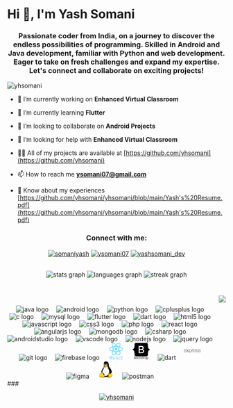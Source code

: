 <h1 align="left">Hi 👋, I'm Yash Somani</h1>
<h3 align="center">Passionate coder from India, on a journey to discover the endless possibilities of programming. Skilled in Android and Java development, familiar with Python and web development. Eager to take on fresh challenges and expand my expertise. Let's connect and collaborate on exciting projects!</h3>

<p align="left"> <img src="https://komarev.com/ghpvc/?username=yhsomani&label=Profile%20views&color=0e75b6&style=flat" alt="yhsomani" /> </p>


- 🔭 I’m currently working on **Enhanced Virtual Classroom**

- 🌱 I’m currently learning **Flutter**

- 👯 I’m looking to collaborate on **Android Projects**

- 🤝 I’m looking for help with **Enhanced Virtual Classroom**

- 👨‍💻 All of my projects are available at [https://github.com/yhsomani](https://github.com/yhsomani)

- 📫 How to reach me **ysomani07@gmail.com**

- 📄 Know about my experiences [https://github.com/yhsomani/yhsomani/blob/main/Yash's%20Resume.pdf](https://github.com/yhsomani/yhsomani/blob/main/Yash's%20Resume.pdf)
###
<div align="center">
<h3 align="center">Connect with me:</h3>
<p align="center">
<a href="https://linkedin.com/in/somaniyash" target="blank"><img align="center" src="https://raw.githubusercontent.com/rahuldkjain/github-profile-readme-generator/master/src/images/icons/Social/linked-in-alt.svg" alt="somaniyash" height="30" width="40" /></a>
<a href="https://www.hackerrank.com/ysomani07" target="blank"><img align="center" src="https://raw.githubusercontent.com/rahuldkjain/github-profile-readme-generator/master/src/images/icons/Social/hackerrank.svg" alt="ysomani07" height="30"  width="40" /></a>
<a href="https://www.leetcode.com/yashsomani_dev" target="blank"><img align="center" src="https://raw.githubusercontent.com/rahuldkjain/github-profile-readme-generator/master/src/images/icons/Social/leet-code.svg" alt="yashsomani_dev" height="30"  width="40"  /></a>
</p>
</div>
<br clear="both">

<div align="center">
  <img src="https://github-readme-stats.vercel.app/api?username=yhsomani&hide_title=false&hide_rank=false&show_icons=true&include_all_commits=true&count_private=true&disable_animations=false&theme=dracula&locale=en&hide_border=false" height="150" alt="stats graph"  />
  <img src="https://github-readme-stats.vercel.app/api/top-langs?username=yhsomani&locale=en&hide_title=false&layout=compact&card_width=320&langs_count=5&theme=dracula&hide_border=false" height="150" alt="languages graph"  />
  <img src="https://streak-stats.demolab.com?user=yhsomani&locale=en&mode=daily&theme=dracula&hide_border=false&border_radius=5" height="150" alt="streak graph"  />
</div>

###

<br clear="both">

<img align="right" height="170" src="https://i.imgflip.com/65efzo.gif"  />

###

<div align="center">
 <img src="https://cdn.jsdelivr.net/gh/devicons/devicon/icons/java/java-original.svg" height="40" alt="java logo" />
 <img width="10" />
 <img src="https://cdn.jsdelivr.net/gh/devicons/devicon/icons/android/android-original.svg" height="40" alt="android logo" />
 <img width="10" />
 <img src="https://cdn.jsdelivr.net/gh/devicons/devicon/icons/python/python-original.svg" height="40" alt="python logo" />
 <img width="10" />
 <img src="https://cdn.jsdelivr.net/gh/devicons/devicon/icons/cplusplus/cplusplus-original.svg" height="40" alt="cplusplus logo" />
 <img width="10" />
 <img src="https://cdn.jsdelivr.net/gh/devicons/devicon/icons/c/c-original.svg" height="40" alt="c logo" />
 <img width="10" />
 <img src="https://cdn.jsdelivr.net/gh/devicons/devicon/icons/mysql/mysql-original.svg" height="40" alt="mysql logo" />
 <img width="10" />
 <img src="https://cdn.jsdelivr.net/gh/devicons/devicon/icons/flutter/flutter-original.svg" height="40" alt="flutter logo" />
 <img width="10" />
 <img src="https://cdn.jsdelivr.net/gh/devicons/devicon/icons/dart/dart-original.svg" height="40" alt="dart logo" />
 <img width="10" />
 <img src="https://cdn.jsdelivr.net/gh/devicons/devicon/icons/html5/html5-original.svg" height="40" alt="html5 logo" />
 <img width="10" />
 <img src="https://cdn.jsdelivr.net/gh/devicons/devicon/icons/javascript/javascript-original.svg" height="40" alt="javascript logo" />
 <img width="10" />
 <img src="https://cdn.jsdelivr.net/gh/devicons/devicon/icons/css3/css3-original.svg" height="40" alt="css3 logo" />
 <img width="10" />
 <img src="https://cdn.jsdelivr.net/gh/devicons/devicon/icons/php/php-original.svg" height="40" alt="php logo" />
 <img width="10" />
 <img src="https://cdn.jsdelivr.net/gh/devicons/devicon/icons/react/react-original.svg" height="40" alt="react logo" />
 <img width="10" />
 <img src="https://cdn.jsdelivr.net/gh/devicons/devicon/icons/angularjs/angularjs-original.svg" height="40" alt="angularjs logo" />
 <img width="10" />
 <img src="https://cdn.jsdelivr.net/gh/devicons/devicon/icons/mongodb/mongodb-original.svg" height="40" alt="mongodb logo" />
 <img width="10" />
 <img src="https://cdn.jsdelivr.net/gh/devicons/devicon/icons/csharp/csharp-original.svg" height="40" alt="csharp logo" />
 <img width="10" />
 <img src="https://cdn.jsdelivr.net/gh/devicons/devicon/icons/androidstudio/androidstudio-original.svg" height="40" alt="androidstudio logo" />
 <img width="10" />
 <img src="https://cdn.jsdelivr.net/gh/devicons/devicon/icons/vscode/vscode-original.svg" height="40" alt="vscode logo" />
 <img width="10" />
 <img src="https://cdn.jsdelivr.net/gh/devicons/devicon/icons/nodejs/nodejs-original.svg" height="40" alt="nodejs logo" />
 <img width="10" />
 <img src="https://cdn.jsdelivr.net/gh/devicons/devicon/icons/jquery/jquery-original.svg" height="40" alt="jquery logo" />
 <img width="10" />
 <img src="https://cdn.jsdelivr.net/gh/devicons/devicon/icons/git/git-original.svg" height="40" alt="git logo" />
 <img width="10" />
 <img src="https://www.vectorlogo.zone/logos/firebase/firebase-icon.svg" height="40" alt="firebase logo" />
 <img width="10" />
 <img src="https://raw.githubusercontent.com/devicons/devicon/master/icons/react/react-original-wordmark.svg" alt="react" height="40"/> </a>
 <img width="10" />
 <img src="https://raw.githubusercontent.com/devicons/devicon/master/icons/bootstrap/bootstrap-plain-wordmark.svg" alt="bootstrap" height="40"/>
 <img width="10" />
<div style="display: inline-block; background-color: white;">
    <img src="https://www.vectorlogo.zone/logos/dartlang/dartlang-icon.svg" alt="dart" height="40"/>
</div>
 <img width="10" />
 <img src="https://raw.githubusercontent.com/devicons/devicon/master/icons/express/express-original-wordmark.svg" alt="express" height="40"/>
 <img width="10" />
 <img src="https://www.vectorlogo.zone/logos/figma/figma-icon.svg" alt="figma" height="40"/>
 <img width="10" />
 <img src="https://raw.githubusercontent.com/devicons/devicon/master/icons/linux/linux-original.svg" alt="linux" height="40"/>
 <img width="10" />
 <img src="https://www.vectorlogo.zone/logos/getpostman/getpostman-icon.svg" alt="postman" height="40"/>
 <img width="10" />
</div>
###



<!--
<div align="center">
  <img src="https://profile-counter.glitch.me/yhsomani/count.svg?"  />
</div>
-->
<p align="center"> <a href="https://github.com/ryo-ma/github-profile-trophy"><img src="https://github-profile-trophy.vercel.app/?username=yhsomani" alt="yhsomani" /></a> </p>
<!--
**yhsomani/yhsomani** is a ✨ _special_ ✨ repository because its `README.md` (this file) appears on your GitHub profile.
Here are some ideas to get you started:
- 🔭 I’m currently working on ...
- 🌱 I’m currently learning ...
- 👯 I’m looking to collaborate on ...
- 🤔 I’m looking for help with ...
- 💬 Ask me about ...
- 📫 How to reach me: ...
- 😄 Pronouns: ...
- ⚡ Fun fact: ...
-->
